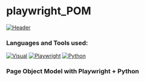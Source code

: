 # playwright_POM
[![Header](https://github.com/GoodyrevQA/playwrught_POM/blob/main/assets/Playwright_logo.png.png)](https://github.com/GoodyrevQA/playwright_POM)  

### Languages and Tools used:
[![Visual](https://img.shields.io/badge/-Visual_Studio_Code-24292f??style=for-the-badge&logo=Visualstudiocode&logoColor=47c5fb)](https://github.com/GoodyrevQA)
[![Playwright](https://img.shields.io/badge/-Playwright-24292f??style=for-the-badge&logo=Playwright&logoColor=00bf0d)](https://github.com/GoodyrevQA/playwright_POM)
[![Python](https://img.shields.io/badge/-Python-24292f??style=for-the-badge&logo=Python&logoColor=47c5fb)](https://github.com/GoodyrevQA/python_tg_bot)


### Page Object Model with Playwright + Python